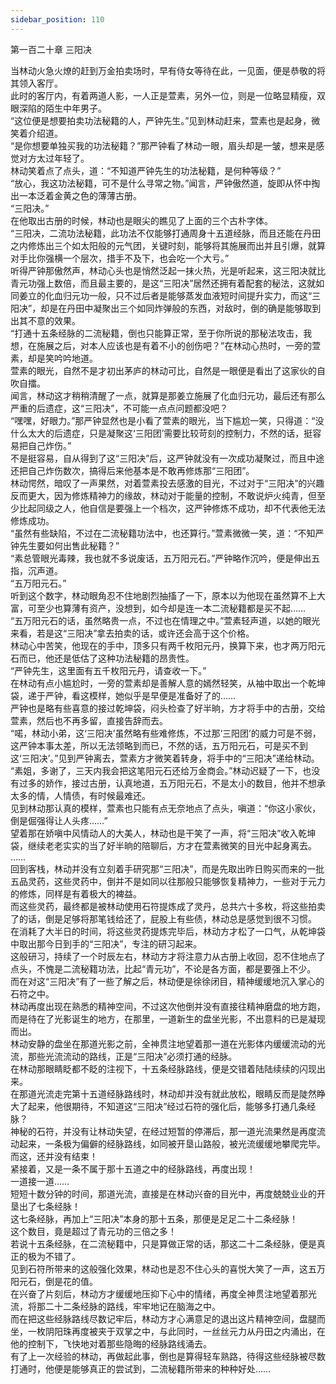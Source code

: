 ```yaml
---
sidebar_position: 110
---
```

 第一百二十章 三阳决


当林动火急火燎的赶到万金拍卖场时，早有侍女等待在此，一见面，便是恭敬的将其领入客厅。  
此时的客厅内，有着两道人影，一人正是萱素，另外一位，则是一位略显精瘦，双眼深陷的陌生中年男子。  
“这位便是想要拍卖功法秘籍的人，严钟先生。”见到林动赶来，萱素也是起身，微笑着介绍道。  
“是你想要单独买我的功法秘籍？”那严钟看了林动一眼，眉头却是一皱，想来是感觉对方太过年轻了。  
林动笑着点了点头，道：“不知道严钟先生的功法秘籍，是何种等级？”  
“放心，我这功法秘籍，可不是什么寻常之物。”闻言，严钟傲然道，旋即从怀中掏出一本泛着金黄之色的薄薄古册。  
“三阳决。”  
在他取出古册的时候，林动也是眼尖的瞧见了上面的三个古朴字体。  
“三阳决，二流功法秘籍，此功法不仅能够打通周身十五道经脉，而且还能在丹田之内修炼出三个如太阳般的元气团，关键时刻，能够将其施展而出并且引爆，就算对手比你强横一个层次，措手不及下，也会吃一个大亏。”  
听得严钟那傲然声，林动心头也是悄然泛起一抹火热，光是听起来，这三阳决就比青元功强上数倍，而且最主要的，是这“三阳决”居然还拥有着配套的秘法，这就如同姜立的化血归元功一般，只不过后者是能够蒸发血液短时间提升实力，而这“三阳决”，却是在丹田中凝聚出三个如同炸弹般的东西，对敌时，倒的确是能够取到出其不意的效果。  
“打通十五条经脉的二流秘籍，倒也只能算正常，至于你所说的那秘法攻击，我想，在施展之后，对本人应该也是有着不小的创伤吧？”在林动心热时，一旁的萱素，却是笑吟吟地道。  
萱素的眼光，自然不是才初出茅庐的林动可比，自然是一眼便是看出了这家伙的自吹自擂。  
闻言，林动这才稍稍清醒了一点，就算是那姜立施展了化血归元功，最后还有那么严重的后遗症，这“三阳决”，不可能一点点问题都没吧？  
“嘿嘿，好眼力。”那严钟显然也是小看了萱素的眼光，当下尴尬一笑，只得道：“没什么太大的后遗症，只是凝聚这‘三阳团’需要比较苛刻的控制力，不然的话，挺容易把自己炸伤。”  
不是挺容易，自从得到了这“三阳决”后，这严钟就没有一次成功凝聚过，而且中途还把自己炸伤数次，搞得后来他基本是不敢再修炼那“三阳团”。  
林动愕然，暗叹了一声果然，对着萱素投去感激的目光，不过对于“三阳决”的兴趣反而更大，因为修炼精神力的缘故，林动对于能量的控制，不敢说炉火纯青，但至少比起同级之人，他自信是要强上一个档次，这严钟修炼不成功，却不代表他无法修炼成功。  
“虽然有些缺陷，不过在二流秘籍功法中，也还算行。”萱素微微一笑，道：“不知严钟先生要如何出售此秘籍？”  
“素总管眼光毒辣，我也就不多说废话，五万阳元石。”严钟略作沉吟，便是伸出五指，沉声道。  
“五万阳元石。”  
听到这个数字，林动眼角忍不住地剧烈抽搐了一下，原本以为他现在虽然算不上大富，可至少也算薄有资产，没想到，如今却是连一本二流秘籍都是买不起……  
“五万阳元石的话，虽然略贵一点，不过也在情理之中。”萱素轻声道，以她的眼光来看，若是这“三阳决”拿去拍卖的话，或许还会高于这个价格。  
林动心中苦笑，他现在的手中，顶多只有两千枚阳元丹，换算下来，也才两万阳元石而已，他还是低估了这种功法秘籍的昂贵性。  
“严钟先生，这里面有五千枚阳元丹，请查收一下。”  
在林动有点小尴尬时，一旁的萱素却是善解人意的嫣然轻笑，从袖中取出一个乾坤袋，递于严钟，看这模样，她似乎是早便是准备好了的……  
严钟也是略有些喜意的接过乾坤袋，闷头检查了好半晌，方才将手中的古册，交给萱素，然后也不再多留，直接告辞而去。  
“喏，林动小弟，这‘三阳决’虽然略有些难修炼，不过那‘三阳团’的威力可是不弱，这严钟本事太差，所以无法领略到而已，不然的话，五万阳元石，可是买不到这‘三阳决’。”见到严钟离去，萱素方才微笑着转身，将手中的“三阳决”递给林动。  
“素姐，多谢了，三天内我会把这笔阳元石还给万金商会。”林动迟疑了一下，也没有过多的娇作，接过古册，认真地道，五万阳元石，不是太小的数目，他并不想承太多的情，人情债，有时候最难还。  
见到林动那认真的模样，萱素也只能有点无奈地点了点头，嗔道：“你这小家伙，倒是倔强得让人头疼……”  
望着那在娇嗔中风情动人的大美人，林动也是干笑了一声，将“三阳决”收入乾坤袋，继续老老实实的当了好半晌的陪聊后，方才在萱素微笑的目光中起身离去。  
……  
回到客栈，林动并没有立刻着手研究那“三阳决”，而是先取出昨日购买而来的一批五品灵药，这些灵药中，倒并不是如同以往那般只能够恢复精神力，一些对于元力的修炼，同样是有着极大的裨益。  
而这些灵药，最终都是被林动使用石符提炼成了灵丹，总共六十多枚，将这些拍卖了的话，倒是足够将那笔钱给还了，屁股上有些债，林动总是感觉到很不习惯。  
在消耗了大半日的时间，将这些灵药提炼完毕后，林动方才松了一口气，从乾坤袋中取出那今日到手的“三阳决”，专注的研习起来。  
这般研习，持续了一个时辰左右，林动方才将注意力从古册上收回，忍不住地点了点头，不愧是二流秘籍功法，比起“青元功”，不论是各方面，都是要强上不少。  
而在对这“三阳决”有了一些了解之后，林动便是徐徐闭目，精神缓缓地沉入掌心的石符之中。  
林动再度出现在熟悉的精神空间，不过这次他倒并没有直接往精神磨盘的地方跑，而是待在了光影诞生的地方，在那里，一道新生的盘坐光影，不出意料的已是凝现而出。  
林动安静的盘坐在那道光影之前，全神贯注地望着那一道在光影体内缓缓流动的光流，那些光流流动的路线，正是“三阳决”必须打通的经脉。  
在林动那眼睛眨都不眨的注视下，十五条经脉路线，便是交错着陆陆续续的闪现出来。  
在那道光流走完第十五道经脉路线时，林动却并没有就此放松，眼睛反而是陡然睁大了起来，他很期待，不知道这“三阳决”经过石符的强化后，能够多打通几条经脉？  
神秘的石符，并没有让林动失望，在经过短暂的停滞后，那一道光流果然是再度流动起来，一条极为偏僻的经脉路线，如同被开垦山路般，被光流缓缓地攀爬完毕。  
而这，还并没有结束！  
紧接着，又是一条不属于那十五道之中的经脉路线，再度出现！  
一道接一道……  
短短十数分钟的时间，那道光流，直接是在林动兴奋的目光中，再度兢兢业业的开垦出了七条经脉！  
这七条经脉，再加上“三阳决”本身的那十五条，那便是足足二十二条经脉！  
这个数目，竟是超过了青元功的三倍之多！  
若说十五条经脉，在二流秘籍中，只是算做正常的话，那这二十二条经脉，便是真正的极为不错了。  
见到石符所带来的这般强化效果，林动也是忍不住心头的喜悦大笑了一声，这五万阳元石，倒是花的值。  
在兴奋了片刻后，林动方才缓缓地压抑下心中的情绪，再度全神贯注地望着那光流，将那二十二条经脉的路线，牢牢地记在脑海之中。  
而在把这些经脉路线尽数记牢后，林动方才心满意足的退出这片精神空间，盘腿而坐，一枚阴阳珠再度被夹于双掌之中，与此同时，一丝丝元力从丹田之内涌出，在他的控制下，飞快地对着那些隐晦的经脉路线涌去。  
有了上一次经验的林动，再做起此事，倒也是算得轻车熟路，待得这些经脉被尽数打通时，他便是能够真正的尝试到，二流秘籍所带来的种种好处……  
  
  
